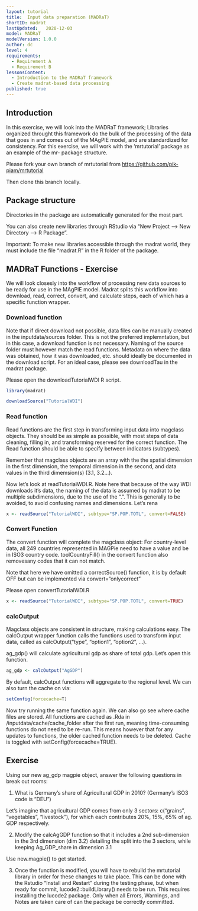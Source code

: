 ```yaml
---
layout: tutorial
title:  Input data preparation (MADRaT)
shortID: madrat
lastUpdated:   2020-12-03
model: MADRaT
modelVersion: 1.0.0
author: dc
level: 4
requirements:
  - Requirement A
  - Requirement B
lessonsContent:
  - Introduction to the MADRaT framework
  - Create madrat-based data processing
published: true
---
```


## Introduction

In this exercise, we will look into the MADRaT framework; Libraries
organized throught this framework do the bulk of the processing of the
data that goes in and comes out of the MAgPIE model, and are
standardized for consistency. For this exercise, we will work with the
‘mrtutorial’ package as an example of the mr- package structure.

Please fork your own branch of mrtutorial from
<https://github.com/pik-piam/mrtutorial>

Then clone this branch locally.

## Package structure

Directories in the package are automatically generated for the most
part.

You can also create new libraries through RStudio via “New Project –\>
New Directory –\> R Package”.

Important: To make new libraries accessible through the madrat world,
they must include the file “madrat.R” in the R folder of the package.

## MADRaT Functions - Exercise

We will look closesly into the workflow of processing new data sources
to be ready for use in the MAgPIE model. Madrat splits this workflow
into download, read, correct, convert, and calculate steps, each of
which has a specific function wrapper.

### Download function

Note that if direct download not possible, data files can be manually
created in the inputdata/sources folder. This is not the preferred
implemntation, but in this case, a download function is not necessary.
Naming of the source folder must however match the read functions.
Metadata on where the data was obtained, how it was downloaded, etc.
should ideally be documented in the download script. For an ideal case,
please see downloadTau in the madrat package.

Please open the downloadTutorialWDI R script.

``` r
library(madrat)

downloadSource("TutorialWDI")
```

### Read function

Read functions are the first step in transforming input data into
magclass objects. They should be as simple as possible, with most steps
of data cleaning, filling in, and transforming reserved for the correct
function. The Read function should be able to specify between indicators
(subtypes).

Remember that magclass objects are an array with the the spatial
dimension in the first dimension, the temporal dimension in the second,
and data values in the third dimemsion(s) (3.1, 3.2…).

Now let’s look at readTutorialWDI.R. Note here that because of the way
WDI downloads it’s data, the naming of the data is assumed by madrat to
be multiple subdimensions, due to the use of the “.”. This is generally
to be avoided, to avoid confusing names and dimensions. Let’s rena

``` r
x <- readSource("TutorialWDI", subtype="SP.POP.TOTL", convert=FALSE)
```

### Convert Function

The convert function will complete the magclass object: For
country-level data, all 249 countries represented in MAGPie need to have
a value and be in ISO3 country code. toolCountryFill() in the convert
function also removesany codes that it can not match.

Note that here we have omitted a correctSource() function, it is by
default OFF but can be implemented via convert=“onlycorrect”

Please open convertTutorialWDI.R

``` r
x <- readSource("TutorialWDI", subtype="SP.POP.TOTL", convert=TRUE)

```

### calcOutput

Magclass objects are consistent in structure, making calculations easy.
The calcOutput wrapper function calls the functions used to transform
input data, called as calcOutput(“type”, “option1”, “option2”, …).

ag\_gdp() will calculate agricultural gdp as share of total gdp. Let’s
open this function.

``` r
ag_gdp <- calcOutput("AgGDP")
```

By default, calcOutput functions will aggregate to the regional level.
We can also turn the cache on via:

``` r
setConfig(forcecache=T)
```

Now try running the same function again. We can also go see where cache
files are stored. All functions are cached as .Rda in
/inputdata/cache/cache\_folder after the first run, meaning
time-consuming functions do not need to be re-run. This means however
that for any updates to functions, the older cached function needs to be
deleted. Cache is toggled with setConfig(forcecache=TRUE).

## Exercise

Using our new ag\_gdp magpie object, answer the following questions in
break out rooms:

1.  What is Germany’s share of Agricultural GDP in 2010? (Germany’s ISO3
    code is “DEU”)

Let’s imagine that agricultural GDP comes from only 3 sectors:
c(“grains”, “vegetables”, “livestock”), for which each contributes
20%, 15%, 65% of ag. GDP respectively.

2.  Modify the calcAgGDP function so that it includes a 2nd
    sub-dimension in the 3rd dimension (dim 3.2) detailing the split
    into the 3 sectors, while keeping Ag\_GDP\_share in dimension 3.1

Use new.magpie() to get started.

3.  Once the function is modified, you will have to rebuild the
    mrtutorial library in order for these changes to take place. This
    can be done with the Rstudio “Install and Restart” during the
    testing phase, but when ready for commit, lucode2::buildLibrary()
    needs to be run. This requires installing the lucode2 package. Only
    when all Errors, Warnings, and Notes are taken care of can the
    package be correctly committed.
